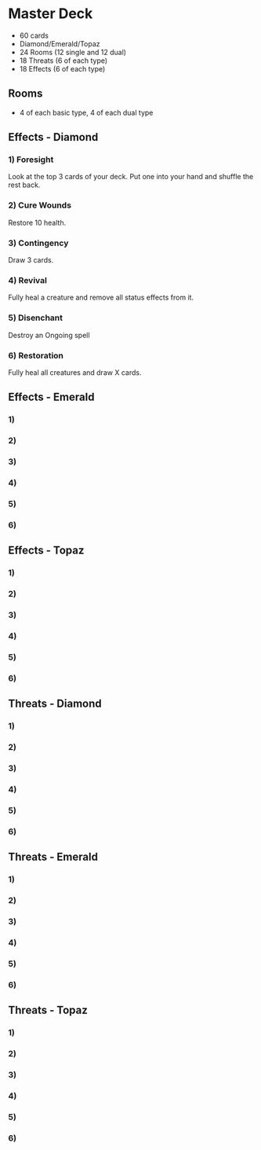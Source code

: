 # Master Deck
* 60 cards
* Diamond/Emerald/Topaz
* 24 Rooms (12 single and 12 dual)
* 18 Threats (6 of each type)
* 18 Effects (6 of each type)

## Rooms
* 4 of each basic type, 4 of each dual type

## Effects - Diamond

### 1) Foresight
Look at the top 3 cards of your deck. Put one into your hand and shuffle the rest back.

### 2) Cure Wounds
Restore 10 health.

### 3) Contingency
Draw 3 cards.

### 4) Revival
Fully heal a creature and remove all status effects from it.

### 5) Disenchant
Destroy an Ongoing spell

### 6) Restoration
Fully heal all creatures and draw X cards.

## Effects - Emerald

### 1)

### 2)

### 3)

### 4)

### 5)

### 6)

## Effects - Topaz

### 1)

### 2)

### 3)

### 4)

### 5)

### 6)

## Threats - Diamond

### 1)

### 2)

### 3)

### 4)

### 5)

### 6)

## Threats - Emerald

### 1)

### 2)

### 3)

### 4)

### 5)

### 6)

## Threats - Topaz

### 1)

### 2)

### 3)

### 4)

### 5)

### 6)
